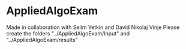 # AppliedAlgoExam
Made in collaboration with Selim Yetkin and David Nikolaj Vinje
Please create the folders "../AppliedAlgoExam/Input" and "../AppliedAlgoExam/results"
